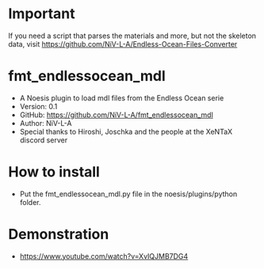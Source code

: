 # Important
If you need a script that parses the materials and more, but not the skeleton data, visit https://github.com/NiV-L-A/Endless-Ocean-Files-Converter

# fmt_endlessocean_mdl
- A Noesis plugin to load mdl files from the Endless Ocean serie
- Version: 0.1
- GitHub: https://github.com/NiV-L-A/fmt_endlessocean_mdl
- Author: NiV-L-A
- Special thanks to Hiroshi, Joschka and the people at the XeNTaX discord server

# How to install
- Put the fmt_endlessocean_mdl.py file in the noesis/plugins/python folder.

# Demonstration
- https://www.youtube.com/watch?v=XvIQJMB7DG4
